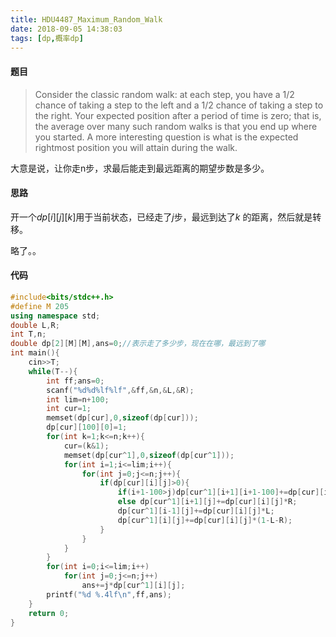 ```yaml
---
title: HDU4487_Maximum_Random_Walk
date: 2018-09-05 14:38:03
tags: [dp,概率dp]
---
```


#### 题目

> Consider the classic random walk: at each step, you have a 1/2 chance of taking a step to the left and a 1/2 chance of taking a step to the right. Your expected position after a period of time is zero; that is, the average over many such random walks is that you end up where you started. A more interesting question is what is the expected rightmost position you will attain during the walk.

<!--more-->

大意是说，让你走n步，求最后能走到最远距离的期望步数是多少。

#### 思路

开一个$dp[i][j][k]$用于当前状态，已经走了$j$步，最远到达了$k$ 的距离，然后就是转移。

略了。。

#### 代码

```c++
#include<bits/stdc++.h>
#define M 205
using namespace std;
double L,R;
int T,n;
double dp[2][M][M],ans=0;//表示走了多少步，现在在哪，最远到了哪 
int main(){
	cin>>T;
	while(T--){
		int ff;ans=0;
		scanf("%d%d%lf%lf",&ff,&n,&L,&R);
		int lim=n+100;
		int cur=1;
		memset(dp[cur],0,sizeof(dp[cur]));
		dp[cur][100][0]=1;
		for(int k=1;k<=n;k++){
			cur=(k&1);
			memset(dp[cur^1],0,sizeof(dp[cur^1]));
			for(int i=1;i<=lim;i++){
				for(int j=0;j<=n;j++){
					if(dp[cur][i][j]>0){
						if(i+1-100>j)dp[cur^1][i+1][i+1-100]+=dp[cur][i][j]*R;
						else dp[cur^1][i+1][j]+=dp[cur][i][j]*R;
						dp[cur^1][i-1][j]+=dp[cur][i][j]*L;
						dp[cur^1][i][j]+=dp[cur][i][j]*(1-L-R);
					}
				}
			}
		}
		for(int i=0;i<=lim;i++)
			for(int j=0;j<=n;j++)
				ans+=j*dp[cur^1][i][j];
		printf("%d %.4lf\n",ff,ans);
	}
	return 0;
}
```

